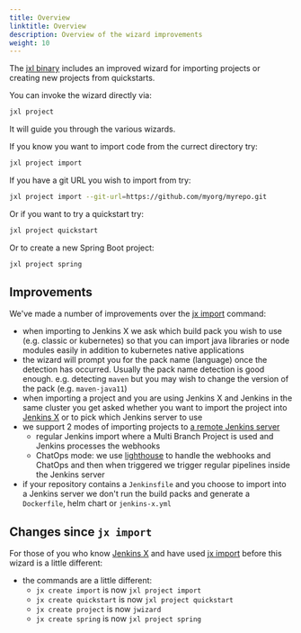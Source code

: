 ```yaml
---
title: Overview
linktitle: Overview
description: Overview of the wizard improvements
weight: 10
---
```



The [jxl binary](/docs/labs/jxl/) includes an improved wizard for importing projects or creating new projects from quickstarts.

You can invoke the wizard directly via:

```bash 
jxl project
```

It will guide you through the various wizards.

If you know you want to import code from the currect directory try:

```bash 
jxl project import
```

If you have a git URL you wish to import from try:

```bash 
jxl project import --git-url=https://github.com/myorg/myrepo.git
```                                                             

Or if you want to try a quickstart try:

```bash 
jxl project quickstart
```

Or to create a new Spring Boot project:

```bash 
jxl project spring
```

## Improvements

We've made a number of improvements over the [jx import](https://jenkins-x.io/commands/jx_import/) command:

* when importing to Jenkins X we ask which build pack you wish to use (e.g. classic or kubernetes) so that you can import java libraries or node modules easily in addition to kubernetes native applications
* the wizard will prompt you for the pack name (language) once the detection has occurred. Usually the pack name detection is good enough. e.g. detecting `maven` but you may wish to change the version of the pack (e.g. `maven-java11`)
* when importing a project and you are using Jenkins X and Jenkins in the same cluster you get asked whether you want to import the project into [Jenkins X](https://jenkins-x.io/) or to pick which Jenkins server to use
* we support 2 modes of importing projects to [a remote Jenkins server](/docs/labs/jenkins/)
  * regular Jenkins import where a Multi Branch Project is used and Jenkins processes the webhooks
  * ChatOps mode: we use [lighthouse](https://github.com/jenkins-x/lighthouse) to handle the webhooks and ChatOps and then when triggered we trigger regular pipelines inside the Jenkins server 
* if your repository contains a `Jenkinsfile` and you choose to import into a Jenkins server we don't run the build packs and generate a `Dockerfile`, helm chart or `jenkins-x.yml`


## Changes since `jx import`

For those of you who know [Jenkins X](https://jenkins-x.io/) and have used [jx import](https://jenkins-x.io/commands/jx_import/) before this wizard is a little different:

* the commands are a little different:
  * `jx create import` is now `jxl project import`
  * `jx create quickstart` is now `jxl project quickstart`
  * `jx create project` is now `jwizard`
  * `jx create spring` is now `jxl project spring`
